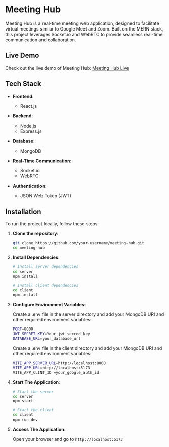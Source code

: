 # Meeting Hub

Meeting Hub is a real-time meeting web application, designed to facilitate virtual meetings similar to Google Meet and Zoom. Built on the MERN stack, this project leverages Socket.io and WebRTC to provide seamless real-time communication and collaboration.

## Live Demo

Check out the live demo of Meeting Hub: [Meeting Hub Live](https://meeting-hub-client.onrender.com)

## Tech Stack

- **Frontend**:

  - React.js

- **Backend**:

  - Node.js
  - Express.js

- **Database**:

  - MongoDB

- **Real-Time Communication**:

  - Socket.io
  - WebRTC

- **Authentication**:
  - JSON Web Token (JWT)

## Installation

To run the project locally, follow these steps:

1. **Clone the repository**:

   ```bash
   git clone https://github.com/your-username/meeting-hub.git
   cd meeting-hub
   ```

2. **Install Dependencies**:

   ```bash
   # Install server dependencies
   cd server
   npm install

   # Install client dependencies
   cd client
   npm install
   ```

3. **Configure Environment Variables**:

   Create a .env file in the server directory and add your MongoDB URI and other required environment variables:

   ```bash
   PORT=8000
   JWT_SECRET_KEY=Your_jwt_secred_key
   DATABASE_URL=your_database_url
   ```

   Create a .env file in the client directory and add your MongoDB URI and other required environment variables:

   ```bash
   VITE_APP_SERVER_URL=http://localhost:8000
   VITE_APP_URL=http://localhost:5173
   VITE_APP_CLINT_ID =your_google_auth_id
   ```

4. **Start The Application**:

   ```bash
   # Start the server
   cd server
   npm start

   # Start the client
   cd client
   npm run dev
   ```

5. **Access The Application**:

   Open your browser and go to `http://localhost:5173`
